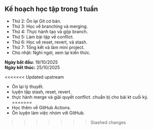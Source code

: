 ## Kế hoạch học tập trong 1 tuần

- Thứ 2: Ôn lại Git cơ bản.
- Thứ 3: Học về branching và merging.
- Thứ 4: Thực hành tạo và gộp branch.
- Thứ 5: Làm bài tập về conflict.
- Thứ 6: Học về reset, revert, và stash.
- Thứ 7: Tổng kết và làm mini project.
- Chủ nhật: Nghỉ ngơi, xem lại kiến thức.

**Ngày bắt đầu:** 19/10/2025  
**Ngày kết thúc:** 25/10/2025


<<<<<<< Updated upstream
- Ôn lại lý thuyết.
- luyện tập stash, reset, revert.
- thực hành merge và giải quyết conflict.
chuẩn bị cho bài kt cuối kỳ.
=======
- Học thêm về GitHub Actions.
- Ôn luyện làm việc nhóm với GitHub.
>>>>>>> Stashed changes

